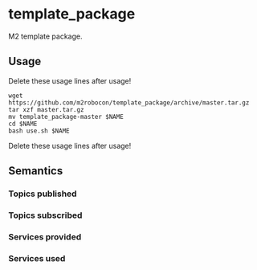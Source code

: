 # template_package
M2 template package.

## Usage
Delete these usage lines after usage!
```
wget https://github.com/m2robocon/template_package/archive/master.tar.gz
tar xzf master.tar.gz
mv template_package-master $NAME
cd $NAME
bash use.sh $NAME
```
Delete these usage lines after usage!

<!--
### node1.py / setup1.launch
Explain the arguments
-->

## Semantics
### Topics published
### Topics subscribed
### Services provided
### Services used
